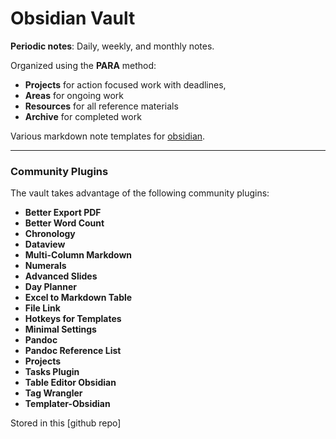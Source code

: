 
# Obsidian Vault

**Periodic notes**: Daily, weekly, and monthly notes.

Organized using the  **PARA** method:
- **Projects** for action focused work with deadlines, 
- **Areas** for ongoing work
- **Resources** for all reference materials
- **Archive** for completed work

Various markdown note templates for [obsidian](https://obsidian.md/). 

---
### Community Plugins

The vault takes advantage of the following community plugins:

- **Better Export PDF**
- **Better Word Count**
- **Chronology**
- **Dataview**
- **Multi-Column Markdown**
- **Numerals**
- **Advanced Slides**
- **Day Planner**
- **Excel to Markdown Table**
- **File Link**
- **Hotkeys for Templates**
- **Minimal Settings**
- **Pandoc**
- **Pandoc Reference List**
- **Projects**
- **Tasks Plugin**
- **Table Editor Obsidian**
- **Tag Wrangler**
- **Templater-Obsidian**



Stored in this [github repo]
